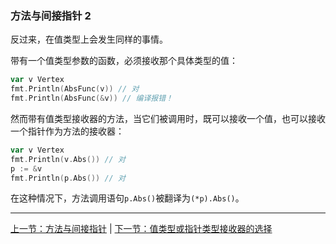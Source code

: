 ### 方法与间接指针 2

反过来，在值类型上会发生同样的事情。

带有一个值类型参数的函数，必须接收那个具体类型的值：
```go
var v Vertex
fmt.Println(AbsFunc(v)) // 对
fmt.Println(AbsFunc(&v)) // 编译报错！
```

然而带有值类型接收器的方法，当它们被调用时，既可以接收一个值，也可以接收一个指针作为方法的接收器：
```go
var v Vertex
fmt.Println(v.Abs()) // 对
p := &v
fmt.Println(p.Abs()) // 对
```

在这种情况下，方法调用语句```p.Abs()```被翻译为```(*p).Abs()```。

---

[上一节：方法与间接指针](https://github.com/axdhxyzx/GCTT/blob/my_branch/mydrafts/6-methods-and-pointer-indirection.md) | [下一节：值类型或指针类型接收器的选择](https://github.com/axdhxyzx/GCTT/blob/my_branch/mydrafts/8-choosing-a-value-or-pointer-receiver.md)